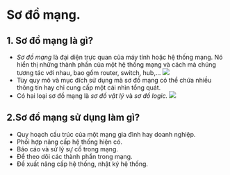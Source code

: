 # Sơ đồ mạng.
## 1. Sơ đồ mạng là gì?
- *Sơ đồ mạng* là đại diện trực quan của máy tính hoặc hệ thống mạng. Nó hiển thị những thành phần của một hệ thống mạng và cách mà chúng tương tác với nhau, bao gồm router, switch, hub,...
![](http://i.imgur.com/WktCRY2.png)
- Tùy quy mô và mục đích sử dụng mà sơ đồ mạng có thể chứa nhiều thông tin hay chỉ cung cấp một cái nhìn tổng quát.
- Có hai loại sơ đồ mạng là *sơ đồ vật lý* và *sơ đồ logic.*
![](http://i.imgur.com/WzSITEv.png)
## 2.Sơ đồ mạng sử dụng làm gì?
- Quy hoạch cấu trúc của một mạng gia đình hay doanh nghiệp.
-  Phối hợp nâng cấp hệ thống hiện có.
- Báo cáo và sử lý sự cố trong mạng.
- Để theo dõi các thành phần trong mạng.
- Đề xuất nâng cấp hệ thống, nhật ký hệ thống.
